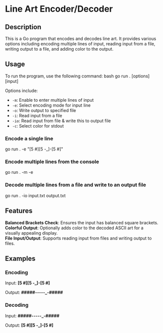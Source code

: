 # Line Art Encoder/Decoder

## Description
This is a Go program that encodes and decodes line art. It provides various options including encoding multiple lines of input, reading input from a file, writing output to a file, and adding color to the output.

## Usage
To run the program, use the following command:
bash go run . [options] [input]

Options include:
- `-m`: Enable to enter multiple lines of input
- `-e`: Select encoding mode for input line
- `-o`: Write output to specified file
- `-i`: Read input from a file
- `-io`: Read input from file & write this to output file
- `-c`: Select color for stdout

### Encode a single line  
go run . -e "[5 #][5 -_]-[5 #]"

### Encode multiple lines from the console  
go run . -m -e

### Decode multiple lines from a file and write to an output file  
go run . -io input.txt output.txt  

## Features

**Balanced Brackets Check**: Ensures the input has balanced square brackets.  
**Colorful Output**: Optionally adds color to the decoded ASCII art for a visually appealing display.  
**File Input/Output**: Supports reading input from files and writing output to files.  

## Examples

### Encoding

Input: **[5 #][5 -_]-[5 #]**

Output: **#####-_-_-_-_-_-#####**

### Decoding

Input: **#####-_-_-_-_-_-#####**

Output: **[5 #][5 -_]-[5 #]**
